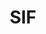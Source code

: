 ---
title: "SIF"
website: "https://www.sif.it/"
description: "Description"
logo: "images/partners/logo_SIF.webp"
category: "Patrocinato da"
draft: false 
#id: "partners"
---